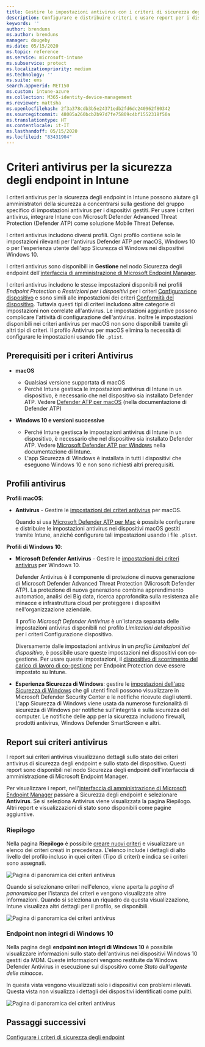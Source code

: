 ```yaml
---
title: Gestire le impostazioni antivirus con i criteri di sicurezza degli endpoint in Microsoft Intune | Microsoft Docs
description: Configurare e distribuire criteri e usare report per i dispositivi gestiti con i criteri antivirus di sicurezza degli endpoint in Microsoft Endpoint Manager.
keywords: ''
author: brenduns
ms.author: brenduns
manager: dougeby
ms.date: 05/15/2020
ms.topic: reference
ms.service: microsoft-intune
ms.subservice: protect
ms.localizationpriority: medium
ms.technology: ''
ms.suite: ems
search.appverid: MET150
ms.custom: intune-azure
ms.collection: M365-identity-device-management
ms.reviewer: mattsha
ms.openlocfilehash: 2f3a378cdb3b5e24371edb2fd6dc240962f80342
ms.sourcegitcommit: 48005a260bcb2b97d7fe75809c4bf1552318f50a
ms.translationtype: HT
ms.contentlocale: it-IT
ms.lasthandoff: 05/15/2020
ms.locfileid: "83431904"
---
```

# <a name="antivirus-policy-for-endpoint-security-in-intune"></a>Criteri antivirus per la sicurezza degli endpoint in Intune

I criteri antivirus per la sicurezza degli endpoint in Intune possono aiutare gli amministratori della sicurezza a concentrarsi sulla gestione del gruppo specifico di impostazioni antivirus per i dispositivi gestiti. Per usare i criteri antivirus, integrare Intune con Microsoft Defender Advanced Threat Protection (Defender ATP) come soluzione Mobile Threat Defense.

I criteri antivirus includono diversi profili. Ogni profilo contiene solo le impostazioni rilevanti per l'antivirus Defender ATP per macOS, Windows 10 o per l'esperienza utente dell'app Sicurezza di Windows nei dispositivi Windows 10.

I criteri antivirus sono disponibili in **Gestione** nel nodo Sicurezza degli endpoint dell'[interfaccia di amministrazione di Microsoft Endpoint Manager](https://go.microsoft.com/fwlink/?linkid=2109431).

I criteri antivirus includono le stesse impostazioni disponibili nei profili *Endpoint Protection* o *Restrizioni per i dispositivi* per i criteri [Configurazione dispositivo](../configuration/device-profile-create.md) e sono simili alle impostazioni dei criteri [Conformità del dispositivo](../protect/device-compliance-get-started.md). Tuttavia questi tipi di criteri includono altre categorie di impostazioni non correlate all'antivirus. Le impostazioni aggiuntive possono complicare l'attività di configurazione dell'antivirus. Inoltre le impostazioni disponibili nei criteri antivirus per macOS non sono disponibili tramite gli altri tipi di criteri. Il profilo Antivirus per macOS elimina la necessità di configurare le impostazioni usando file `.plist`.

## <a name="prerequisites-for-antivirus-policy"></a>Prerequisiti per i criteri Antivirus

- **macOS**
  - Qualsiasi versione supportata di macOS
  - Perché Intune gestisca le impostazioni antivirus di Intune in un dispositivo, è necessario che nel dispositivo sia installato Defender ATP. Vedere [Defender ATP per macOS](https://docs.microsoft.com/windows/security/threat-protection/microsoft-defender-atp/microsoft-defender-atp-mac) (nella documentazione di Defender ATP)

- **Windows 10 e versioni successive**
  - Perché Intune gestisca le impostazioni antivirus di Intune in un dispositivo, è necessario che nel dispositivo sia installato Defender ATP. Vedere [Microsoft Defender ATP per Windows](../protect/advanced-threat-protection.md) nella documentazione di Intune.
  - L'app Sicurezza di Windows è installata in tutti i dispositivi che eseguono Windows 10 e non sono richiesti altri prerequisiti.

## <a name="antivirus-profiles"></a>Profili antivirus

**Profili macOS**:

- **Antivirus** - Gestire le [impostazioni dei criteri antivirus](../protect/antivirus-microsoft-defender-settings-macos.md) per macOS.

  Quando si usa [Microsoft Defender ATP per Mac](https://docs.microsoft.com/windows/security/threat-protection/microsoft-defender-atp/microsoft-defender-atp-mac) è possibile configurare e distribuire le impostazioni antivirus nei dispositivi macOS gestiti tramite Intune, anziché configurare tali impostazioni usando i file `.plist`.

**Profili di Windows 10**:

- **Microsoft Defender Antivirus** - Gestire le [impostazioni dei criteri antivirus](../protect/antivirus-microsoft-defender-settings-windows.md) per Windows 10.

  Defender Antivirus è il componente di protezione di nuova generazione di Microsoft Defender Advanced Threat Protection (Microsoft Defender ATP). La protezione di nuova generazione combina apprendimento automatico, analisi dei Big data, ricerca approfondita sulla resistenza alle minacce e infrastruttura cloud per proteggere i dispositivi nell'organizzazione aziendale.

  Il profilo *Microsoft Defender Antivirus* è un'istanza separata delle impostazioni antivirus disponibili nel profilo *Limitazioni del dispositivo* per i criteri Configurazione dispositivo.
  
  Diversamente dalle impostazioni antivirus in un *profilo Limitazioni del dispositivo*, è possibile usare queste impostazioni nei dispositivi con co-gestione. Per usare queste impostazioni, il [dispositivo di scorrimento del carico di lavoro di co-gestione](https://docs.microsoft.com/configmgr/comanage/how-to-switch-workloads) per Endpoint Protection deve essere impostato su Intune.

- **Esperienza Sicurezza di Windows**: gestire le [impostazioni dell'app Sicurezza di Windows](../protect/antivirus-security-experience-windows-settings.md) che gli utenti finali possono visualizzare in Microsoft Defender Security Center e le notifiche ricevute dagli utenti. L'app Sicurezza di Windows viene usata da numerose funzionalità di sicurezza di Windows per notifiche sull'integrità e sulla sicurezza del computer. Le notifiche delle app per la sicurezza includono firewall, prodotti antivirus, Windows Defender SmartScreen e altri.

## <a name="antivirus-policy-reports"></a>Report sui criteri antivirus

I report sui criteri antivirus visualizzano dettagli sullo stato dei criteri antivirus di sicurezza degli endpoint e sullo stato del dispositivo. Questi report sono disponibili nel nodo Sicurezza degli endpoint dell'interfaccia di amministrazione di Microsoft Endpoint Manager.

Per visualizzare i report, nell'[interfaccia di amministrazione di Microsoft Endpoint Manager](https://go.microsoft.com/fwlink/?linkid=2109431) passare a Sicurezza degli endpoint e selezionare **Antivirus**. Se si seleziona Antivirus viene visualizzata la pagina Riepilogo. Altri report e visualizzazioni di stato sono disponibili come pagine aggiuntive.

### <a name="summary"></a>Riepilogo

Nella pagina **Riepilogo** è possibile [creare nuovi criteri](../protect/endpoint-security-policy.md#create-an-endpoint-security-policy) e visualizzare un elenco dei criteri creati in precedenza. L'elenco include i dettagli di alto livello del profilo incluso in quei criteri (Tipo di criteri) e indica se i criteri sono assegnati.

![Pagina di panoramica dei criteri antivirus](./media/endpoint-security-antivirus-policy/antivirus-summary.png)

Quando si selezionano criteri nell'elenco, viene aperta la *pagina di panoramica* per l'istanza dei criteri e vengono visualizzate altre informazioni. Quando si seleziona un riquadro da questa visualizzazione, Intune visualizza altri dettagli per il profilo, se disponibili.

![Pagina di panoramica dei criteri antivirus](./media/endpoint-security-antivirus-policy/policy-overview.png)

### <a name="windows-10-unhealthy-endpoints"></a>Endpoint non integri di Windows 10

Nella pagina degli **endpoint non integri di Windows 10** è possibile visualizzare informazioni sullo stato dell'antivirus nei dispositivi Windows 10 gestiti da MDM. Queste informazioni vengono restituite da Windows Defender Antivirus in esecuzione sul dispositivo come *Stato dell'agente delle minacce*.

In questa vista vengono visualizzati solo i dispositivi con problemi rilevati. Questa vista non visualizza i dettagli dei dispositivi identificati come puliti.

![Pagina di panoramica dei criteri antivirus](./media/endpoint-security-antivirus-policy/antivirus-unhealthy-endpoints.png)

## <a name="next-steps"></a>Passaggi successivi

[Configurare i criteri di sicurezza degli endpoint](../protect/endpoint-security-policy.md#create-an-endpoint-security-policy)
